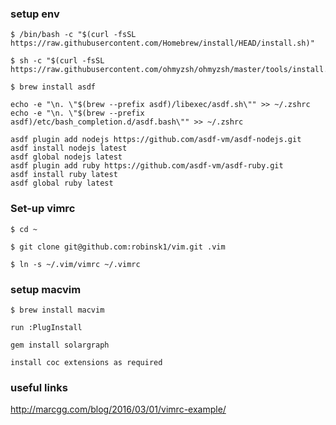 ### setup env
```
$ /bin/bash -c "$(curl -fsSL https://raw.githubusercontent.com/Homebrew/install/HEAD/install.sh)"

$ sh -c "$(curl -fsSL https://raw.githubusercontent.com/ohmyzsh/ohmyzsh/master/tools/install.sh)"

$ brew install asdf

echo -e "\n. \"$(brew --prefix asdf)/libexec/asdf.sh\"" >> ~/.zshrc
echo -e "\n. \"$(brew --prefix asdf)/etc/bash_completion.d/asdf.bash\"" >> ~/.zshrc

asdf plugin add nodejs https://github.com/asdf-vm/asdf-nodejs.git
asdf install nodejs latest
asdf global nodejs latest
asdf plugin add ruby https://github.com/asdf-vm/asdf-ruby.git
asdf install ruby latest
asdf global ruby latest
```
### Set-up vimrc

```
$ cd ~

$ git clone git@github.com:robinsk1/vim.git .vim

$ ln -s ~/.vim/vimrc ~/.vimrc

```
### setup macvim
```
$ brew install macvim

run :PlugInstall

gem install solargraph

install coc extensions as required

```
### useful links

http://marcgg.com/blog/2016/03/01/vimrc-example/
